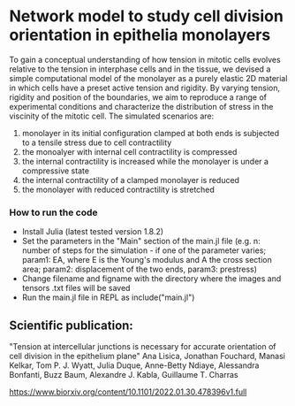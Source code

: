 # Network model to study cell division orientation in epithelia monolayers

To gain a conceptual understanding of how tension in mitotic cells evolves relative to the tension 
in interphase cells and in the tissue, we devised a simple computational model of the monolayer as 
a purely elastic 2D material in which cells have a preset active tension and rigidity. By varying tension, 
rigidity and position of the boundaries, we aim to reproduce a range of experimental conditions and 
characterize the distribution of stress in the viscinity of the mitotic cell. 
The simulated scenarios are:
1. monolayer in its initial configuration clamped at both ends is subjected to a tensile stress due to cell contractility
2. the monoalyer with internal cell contractility is compressed
3. the internal contractility is increased while the monolayer is under a compressive state
4. the internal contractility of a clamped monolayer is reduced
5. the monolayer with reduced contractility is stretched

### How to run the code

- Install Julia (latest tested version 1.8.2)
- Set the parameters in the "Main" section of the main.jl file (e.g. n: number of steps for the simulation - if one of the parameter varies; param1: EA, where E is the Young's modulus and A the cross section area; param2: displacement of the two ends, param3: prestress) 
- Change filename and figname with the directory where the images and tensors .txt files will be saved
- Run the main.jl file in REPL as include("main.jl")

## Scientific publication:

 "Tension at intercellular junctions is necessary for accurate orientation of cell division in the epithelium plane"
Ana Lisica, Jonathan Fouchard, Manasi Kelkar, Tom P. J. Wyatt, Julia Duque, Anne-Betty Ndiaye, Alessandra Bonfanti, Buzz Baum, Alexandre J. Kabla, Guillaume T. Charras

https://www.biorxiv.org/content/10.1101/2022.01.30.478396v1.full
